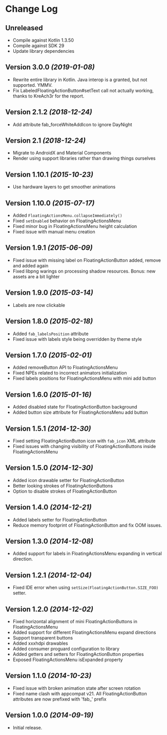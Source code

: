 Change Log
==========

Unreleased
---------------------------------
* Compile against Kotlin 1.3.50
* Compile against SDK 29
* Update library dependencies

Version 3.0.0 *(2019-01-08)*
---------------------------------
* Rewrite entire library in Kotlin. Java interop is a granted, but not
  supported. YMMV.
* Fix LabeledFloatingActionButton#setText call not actually working, thanks
  to KreAch3r for the report.

Version 2.1.2 *(2018-12-24)*
---------------------------

* Add attribute fab_forceWhiteAddIcon to ignore DayNight

Version 2.1 *(2018-12-24)*
-------------------------

* Migrate to AndroidX and Material Components
* Render using support libraries rather than drawing things ourselves

Version 1.10.1 *(2015-10-23)*
----------------------------

 * Use hardware layers to get smoother animations

Version 1.10.0 *(2015-07-17)*
----------------------------

 * Added `FloatingActionsMenu.collapseImmediately()`
 * Fixed `setEnabled` behavior on FloatingActionsMenu
 * Fixed minor bug in FloatingActionsMenu height calculation
 * Fixed issue with manual menu creation

Version 1.9.1 *(2015-06-09)*
----------------------------

 * Fixed issue with missing label on FloatingActionButton added, remove and added again
 * Fixed libpng warings on processing shadow resources. Bonus: new assets are a bit lighter

Version 1.9.0 *(2015-03-14)*
----------------------------

 * Labels are now clickable

Version 1.8.0 *(2015-02-18)*
----------------------------

 * Added `fab_labelsPosition` attribute
 * Fixed issue with labels style being overridden by theme style

Version 1.7.0 *(2015-02-01)*
----------------------------

 * Added removeButton API to FloatingActionsMenu
 * Fixed NPEs related to incorrect animators initialization
 * Fixed labels positions for FloatingActionsMenu with mini add button

Version 1.6.0 *(2015-01-16)*
----------------------------

 * Added disabled state for FloatingActionButton background
 * Added button size attribute for FloatingActionsMenu add button

Version 1.5.1 *(2014-12-30)*
----------------------------

 * Fixed setting FloatingActionButton icon with `fab_icon` XML attribute
 * Fixed issues with changing visibility of FloatingActionButtons inside FloatingActionsMenu


Version 1.5.0 *(2014-12-30)*
----------------------------

 * Added icon drawable setter for FloatingActionButton
 * Better looking strokes of FloatingActionButtons
 * Option to disable strokes of FloatingActionButton

Version 1.4.0 *(2014-12-21)*
----------------------------

 * Added labels setter for FloatingActionButton
 * Reduce memory footprint of FloatingActionButton and fix OOM issues.

Version 1.3.0 *(2014-12-08)*
----------------------------

 * Added support for labels in FloatingActionsMenu expanding in vertical direction.

Version 1.2.1 *(2014-12-04)*
----------------------------

 * Fixed IDE error when using `setSize(FloatingActionButton.SIZE_FOO)` setter.

Version 1.2.0 *(2014-12-02)*
----------------------------

 * Fixed horizontal alignment of mini FloatingActionButtons in FloatingActionsMenu
 * Added support for different FloatingActionsMenu expand directions
 * Support transparent buttons 
 * Added xxxhdpi drawables
 * Added consumer proguard configuration to library
 * Added getters and setters for FloatingActionButton properties
 * Exposed FloatingActionsMenu isExpanded property

Version 1.1.0 *(2014-10-23)*
----------------------------

 * Fixed issue with broken animation state after screen rotation
 * Fixed name clash with appcompat v21. All FloatingActionButton attributes are now prefixed with 'fab_' prefix

Version 1.0.0 *(2014-09-19)*
----------------------------

 * Initial release.
